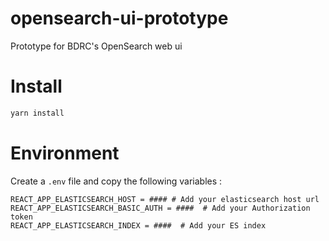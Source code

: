 # opensearch-ui-prototype

Prototype for BDRC's OpenSearch web ui

# Install

```sh
yarn install
```

# Environment

Create a `.env` file and copy the following variables :

```
REACT_APP_ELASTICSEARCH_HOST = #### # Add your elasticsearch host url
REACT_APP_ELASTICSEARCH_BASIC_AUTH = ####  # Add your Authorization token
REACT_APP_ELASTICSEARCH_INDEX = ####  # Add your ES index
```
